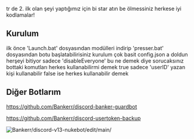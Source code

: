 tr de 2. ilk olan şeyi yaptığımız için bi star atın be ölmessiniz herkese iyi kodlamalar!
## Kurulum

ilk önce 'Launch.bat' dosyasından modülleri indirip 'presser.bat' dosyasından botu başlatabilirisiniz
kurulum çok basit config.json a doldun herşeyi bitiyor sadece 'disableEveryone' bu ne demek diye sorucaksınız bottaki komutları herkes kullanabilirmi demek true sadece 'userID' yazan kişi kullanabilir false ise herkes kullanabilir demek

## Diğer Botlarım
https://github.com/Bankerr/discord-banker-guardbot

https://github.com/Bankerr/discord-usertoken-backup

<img src="https://komarev.com/ghpvc/?username=discord-v13-nukebot-main&label=Ziyaretçi%20Sayısı&color=da004e" alt="Bankerr/discord-v13-nukebot/edit/main/" /> <p>

